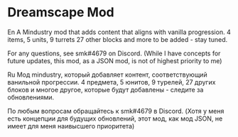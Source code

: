 # Dreamscape Mod
En
A Mindustry mod that adds content that aligns with vanilla progression. 4 items, 5 units, 9 turrets 27 other blocks and more to be added - stay tuned.


For any questions, see smk#4679 on Discord. (While I have concepts for future updates, this mod, as a JSON mod, is not of highest priority to me)

Ru
Мод mindustry, который добавляет контент, соответствующий ванильной прогрессии. 4 предмета, 5 юнитов, 9 турелей, 27 других блоков и многое другое, которые будут добавлены - следите за обновлениями.


По любым вопросам обращайтесь к smk#4679 в Discord. (Хотя у меня есть концепции для будущих обновлений, этот мод, как мод JSON, не имеет для меня наивысшего приоритета)
